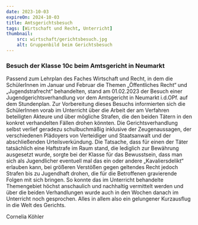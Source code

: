 ```yaml
---
date: 2023-10-03
expireOn: 2024-10-03
title: Amtsgerichtsbesuch
tags: [Wirtschaft und Recht, Unterricht]
thumbnail:
    src: wirtschaft/gerichtsbesuch.jpg
    alt: Gruppenbild beim Gerichtsbesuch
---
```


### Besuch der Klasse 10c beim Amtsgericht in Neumarkt

Passend zum Lehrplan des Faches Wirtschaft und Recht, in dem die SchülerInnen im Januar und Februar die Themen „Öffentliches Recht“ und „Jugendstrafrecht“ behandelten, stand am 01.02.2023 der Besuch einer Jugendgerichtsverhandlung vor dem Amtsgericht in Neumarkt i.d.OPf. auf dem Stundenplan. Zur Vorbereitung dieses Besuchs informierten sich die SchülerInnen vorab im Unterricht über die Arbeit der am Verfahren beteiligten Akteure und über mögliche Strafen, die den beiden Tätern in den konkret verhandelten Fällen drohen könnten. Die Gerichtsverhandlung selbst verlief geradezu schulbuchmäßig inklusive der Zeugenaussagen, der verschiedenen Plädoyers von Verteidiger und Staatsanwalt und der abschließenden Urteilsverkündung. Die Tatsache, dass für einen der Täter tatsächlich eine Haftstrafe im Raum stand, die lediglich zur Bewährung ausgesetzt wurde, sorgte bei der Klasse für das Bewusstsein, dass man sich als Jugendlicher eventuell mal das ein oder andere „Kavaliersdelikt“ erlauben kann, bei größeren Verstößen gegen geltendes Recht jedoch Strafen bis zu Jugendhaft drohen, die für die Betroffenen gravierende Folgen mit sich bringen. So konnte das im Unterricht behandelte Themengebiet höchst anschaulich und nachhaltig vermittelt werden und über die beiden Verhandlungen wurde auch in den Wochen danach im Unterricht noch gesprochen. Alles in allem also ein gelungener Kurzausflug in die Welt des Gerichts.

Cornelia Köhler